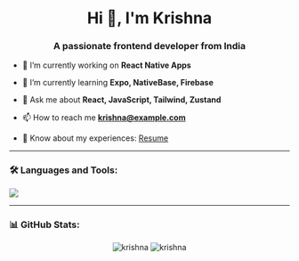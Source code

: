 <h1 align="center">Hi 👋, I'm Krishna</h1>
<h3 align="center">A passionate frontend developer from India</h3>

- 🔭 I’m currently working on **React Native Apps**

- 🌱 I’m currently learning **Expo, NativeBase, Firebase**

- 💬 Ask me about **React, JavaScript, Tailwind, Zustand**

- 📫 How to reach me **krishna@example.com**

- 📄 Know about my experiences: [Resume](https://link-to-resume.com)

---

### 🛠️ Languages and Tools:
<p align="left">
  <img src="https://skillicons.dev/icons?i=react,js,ts,nextjs,nodejs,html,css,tailwind,firebase,figma" />
</p>

---

### 📊 GitHub Stats:
<p align="center">
  <img src="https://github-readme-stats.vercel.app/api?username=krishna-dev&show_icons=true&theme=radical" alt="krishna" />
  <img src="https://github-readme-streak-stats.herokuapp.com/?user=krishna-dev&theme=radical" alt="krishna" />
</p>
